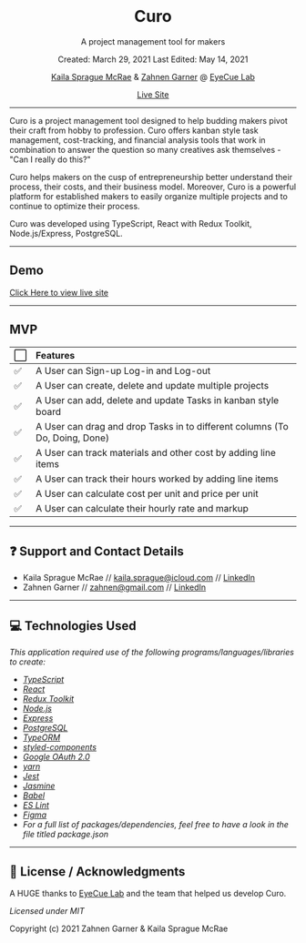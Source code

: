 <br>
<h1 align = "center">
  <b>Curo</b>
</h1>

<p align = "center">
  A project management tool for makers
</p>

<p align = "center"> 
  Created:  March 29, 2021
  Last Edited: May 14, 2021
</p>

<p align = "center">
  <a href="https://www.github.com/kaila-spraguemcrae">Kaila Sprague McRae</a> & <a href="https://www.github.com/zahnen">Zahnen Garner</a> @ <a href="https://www.github.com/eyecuelab">EyeCue Lab</a> 
</p>

<p align = "center">
<a href="https://curo-internship-client.herokuapp.com/">Live Site</a>
</p>

---

Curo is a project management tool designed to help budding makers pivot their craft from hobby to profession. Curo offers kanban style task management, cost-tracking, and financial analysis tools that work in combination to answer the question so many creatives ask themselves - "Can I really do this?"

Curo helps makers on the cusp of entrepreneurship better understand their process, their costs, and their business model. Moreover, Curo is a powerful platform for established makers to easily organize multiple projects and to continue to optimize their process.

Curo was developed using TypeScript, React with Redux Toolkit, Node.js/Express, PostgreSQL.

---

## Demo

[Click Here to view live site](https://curo-internship-client.herokuapp.com/)

---

## MVP

| ⬜️ | Features                                                                    |
| :-- | :-------------------------------------------------------------------------- |
| ✅  | A User can Sign-up Log-in and Log-out                                       |
| ✅  | A User can create, delete and update multiple projects                      |
| ✅  | A User can add, delete and update Tasks in kanban style board               |
| ✅  | A User can drag and drop Tasks in to different columns (To Do, Doing, Done) |
| ✅  | A User can track materials and other cost by adding line items              |
| ✅  | A User can track their hours worked by adding line items                    |
| ✅  | A User can calculate cost per unit and price per unit                       |
| ✅  | A User can calculate their hourly rate and markup                           |

---

## ❓ Support and Contact Details

- Kaila Sprague McRae // kaila.sprague@icloud.com // [LinkedIn](https://www.linkedin.com/in/kaila-sprague-mcrae/)
- Zahnen Garner // zahnen@gmail.com // [LinkedIn](https://www.linkedin.com/in/zahnen/)

---

## 💻 Technologies Used

_This application required use of the following programs/languages/libraries to create:_

- _[TypeScript](https://www.w3schools.com/js/js_es6.asp)_
- _[React](https://reactjs.org/)_
- _[Redux Toolkit](https://redux-toolkit.js.org/)_
- _[Node.js](https://nodejs.org/en/)_
- _[Express](https://expressjs.com/)_
- _[PostgreSQL](_https://www.postgresql.org/)_
- _[TypeORM](https://typeorm.io/#/)_
- _[styled-components](https://styled-components.com/)_
- _[Google OAuth 2.0](https://developers.google.com/identity/protocols/oauth2)_
- _[yarn](https://yarnpkg.com/)_
- _[Jest](https://jestjs.io/)_
- _[Jasmine](https://jasmine.github.io/)_
- _[Babel](https://babeljs.io/)_
- _[ES Lint](https://eslint.org/)_
- _[Figma](https://www.figma.com/)_
- _For a full list of packages/dependencies, feel free to have a look in the file titled package.json_

---

## 📃 License / Acknowledgments

A HUGE thanks to [EyeCue Lab](https://github.com/eyecuelab) and the team that helped us develop Curo.

_Licensed under MIT_

Copyright (c) 2021 Zahnen Garner & Kaila Sprague McRae

